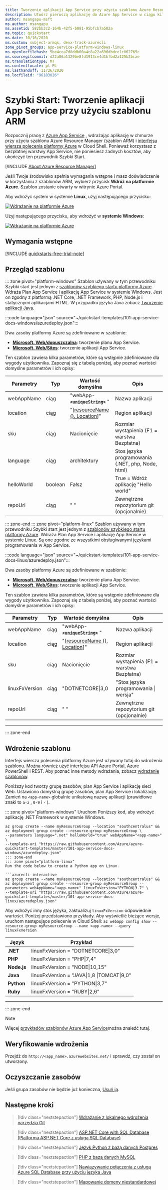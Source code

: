 ```yaml
---
title: Tworzenie aplikacji App Service przy użyciu szablonu Azure Resource Manager
description: Utwórz pierwszą aplikację do Azure App Service w ciągu kilku sekund przy użyciu szablonu Azure Resource Manager (szablon ARM), który jest jednym z wielu sposobów wdrożenia w App Service.
author: msangapu-msft
ms.author: msangapu
ms.assetid: 582bb3c2-164b-42f5-b081-95bfcb7a502a
ms.topic: quickstart
ms.date: 10/16/2020
ms.custom: subject-armqs, devx-track-azurecli
zone_pivot_groups: app-service-platform-windows-linux
ms.openlocfilehash: 5be4cea7d8ddb00a4c8a22a696dbdce1c062765c
ms.sourcegitcommit: d22a86a1329be8fd1913ce4d1bfbd2a125b2bcae
ms.translationtype: MT
ms.contentlocale: pl-PL
ms.lasthandoff: 11/26/2020
ms.locfileid: "96183026"
---
```

# <a name="quickstart-create-app-service-app-using-an-arm-template"></a>Szybki Start: Tworzenie aplikacji App Service przy użyciu szablonu ARM

Rozpocznij pracę z [Azure App Service](overview.md) , wdrażając aplikację w chmurze przy użyciu szablonu Azure Resource Manager (szablon ARM) i [interfejsu wiersza polecenia platformy Azure](/cli/azure/get-started-with-azure-cli) w Cloud Shell. Ponieważ korzystasz z bezpłatnej warstwy App Service, nie poniesiesz żadnych kosztów, aby ukończyć ten przewodnik Szybki Start.

 [!INCLUDE [About Azure Resource Manager](../../includes/resource-manager-quickstart-introduction.md)]

Jeśli Twoje środowisko spełnia wymagania wstępne i masz doświadczenie w korzystaniu z szablonów ARM, wybierz przycisk **Wdróż na platformie Azure**. Szablon zostanie otwarty w witrynie Azure Portal.

Aby wdrożyć system w systemie **Linux**, użyj następującego przycisku:

[![Wdrażanie na platformie Azure](../media/template-deployments/deploy-to-azure.svg)](https://portal.azure.com/#create/Microsoft.Template/uri/https%3A%2F%2Fraw.githubusercontent.com%2FAzure%2Fazure-quickstart-templates%2Fmaster%2F101-app-service-docs-linux%2Fazuredeploy.json)

Użyj następującego przycisku, aby wdrożyć w **systemie Windows**:

[![Wdrażanie na platformie Azure](../media/template-deployments/deploy-to-azure.svg)](https://portal.azure.com/#create/Microsoft.Template/uri/https%3A%2F%2Fraw.githubusercontent.com%2FAzure%2Fazure-quickstart-templates%2Fmaster%2F101-app-service-docs-windows%2Fazuredeploy.json)

## <a name="prerequisites"></a>Wymagania wstępne

[!INCLUDE [quickstarts-free-trial-note](../../includes/quickstarts-free-trial-note.md)]

## <a name="review-the-template"></a>Przegląd szablonu

::: zone pivot="platform-windows"
Szablon używany w tym przewodniku Szybki start jest jednym z [szablonów szybkiego startu platformy Azure](https://azure.microsoft.com/resources/templates/101-app-service-docs-windows). Wdraża Plan App Service i aplikację App Service w systemie Windows. Jest on zgodny z platformą .NET Core, .NET Framework, PHP, Node.js i statycznymi aplikacjami HTML. W przypadku języka Java zobacz [Tworzenie aplikacji Java](./quickstart-java.md).

:::code language="json" source="~/quickstart-templates/101-app-service-docs-windows/azuredeploy.json":::

Dwa zasoby platformy Azure są zdefiniowane w szablonie:

* [**Microsoft. Web/dopuszczalna**](/azure/templates/microsoft.web/serverfarms): tworzenie planu App Service.
* [**Microsoft. Web/Sites**](/azure/templates/microsoft.web/sites): tworzenie aplikacji App Service.

Ten szablon zawiera kilka parametrów, które są wstępnie zdefiniowane dla wygody użytkownika. Zapoznaj się z tabelą poniżej, aby poznać wartości domyślne parametrów i ich opisy:

| Parametry | Typ    | Wartość domyślna                | Opis |
|------------|---------|------------------------------|-------------|
| webAppName | ciąg  | "webApp- **[`<uniqueString>`](../azure-resource-manager/templates/template-functions-string.md#uniquestring)** " | Nazwa aplikacji |
| location   | ciąg  | "[[resourceName (). Location](../azure-resource-manager/templates/template-functions-resource.md#resourcegroup)]" | Region aplikacji |
| sku        | ciąg  | Nacionięcie                         | Rozmiar wystąpienia (F1 = warstwa Bezpłatna) |
| language   | ciąg  | architektury                       | Stos języka programowania (.NET, php, Node, html) |
| helloWorld | boolean | Fałsz                        | True = Wdróż aplikację "Hello world" |
| repoUrl    | ciąg  | " "                          | Zewnętrzne repozytorium git (opcjonalnie) |
::: zone-end
::: zone pivot="platform-linux"
Szablon używany w tym przewodniku Szybki start jest jednym z [szablonów szybkiego startu platformy Azure](https://azure.microsoft.com/resources/templates/101-app-service-docs-linux). Wdraża Plan App Service i aplikację App Service w systemie Linux. Są one zgodne ze wszystkimi obsługiwanymi językami programowania w App Service.

:::code language="json" source="~/quickstart-templates/101-app-service-docs-linux/azuredeploy.json":::

Dwa zasoby platformy Azure są zdefiniowane w szablonie:

* [**Microsoft. Web/dopuszczalna**](/azure/templates/microsoft.web/serverfarms): tworzenie planu App Service.
* [**Microsoft. Web/Sites**](/azure/templates/microsoft.web/sites): tworzenie aplikacji App Service.

Ten szablon zawiera kilka parametrów, które są wstępnie zdefiniowane dla wygody użytkownika. Zapoznaj się z tabelą poniżej, aby poznać wartości domyślne parametrów i ich opisy:

| Parametry | Typ    | Wartość domyślna                | Opis |
|------------|---------|------------------------------|-------------|
| webAppName | ciąg  | "webApp- **[`<uniqueString>`](../azure-resource-manager/templates/template-functions-string.md#uniquestring)** " | Nazwa aplikacji |
| location   | ciąg  | "[[resourceName (). Location](../azure-resource-manager/templates/template-functions-resource.md#resourcegroup)]" | Region aplikacji |
| sku        | ciąg  | Nacionięcie                         | Rozmiar wystąpienia (F1 = warstwa Bezpłatna) |
| linuxFxVersion   | ciąg  | "DOTNETCORE&#124;3,0        | "Stos języka programowania &#124; wersja" |
| repoUrl    | ciąg  | " "                          | Zewnętrzne repozytorium git (opcjonalnie) |

---
::: zone-end

## <a name="deploy-the-template"></a>Wdrożenie szablonu

Interfejs wiersza polecenia platformy Azure jest używany tutaj do wdrożenia szablonu. Można również użyć interfejsu API Azure Portal, Azure PowerShell i REST. Aby poznać inne metody wdrażania, zobacz [wdrażanie szablonów](../azure-resource-manager/templates/deploy-powershell.md).

Poniższy kod tworzy grupę zasobów, plan App Service i aplikację sieci Web. Ustawiono domyślną grupę zasobów, plan App Service i lokalizację. Zamień na `<app-name>` globalnie unikatową nazwę aplikacji (prawidłowe znaki to `a-z` , `0-9` i `-` ).

::: zone pivot="platform-windows"
Uruchom Poniższy kod, aby wdrożyć aplikację .NET Framework w systemie Windows.

```azurecli-interactive
az group create --name myResourceGroup --location "southcentralus" &&
az deployment group create --resource-group myResourceGroup \
--parameters language=".net" helloWorld="true" webAppName="<app-name>" \
--template-uri "https://raw.githubusercontent.com/Azure/azure-quickstart-templates/master/101-app-service-docs-windows/azuredeploy.json"
::: zone-end
::: zone pivot="platform-linux"
Run the code below to create a Python app on Linux.

```azurecli-interactive
az group create --name myResourceGroup --location "southcentralus" &&
az deployment group create --resource-group myResourceGroup --parameters webAppName="<app-name>" linuxFxVersion="PYTHON|3.7" \
--template-uri "https://raw.githubusercontent.com/Azure/azure-quickstart-templates/master/101-app-service-docs-linux/azuredeploy.json"
```

Aby wdrożyć inny stos języka, zaktualizuj `linuxFxVersion` odpowiednie wartości. Poniżej przedstawiono przykłady. Aby wyświetlić bieżące wersje, uruchom następujące polecenie w Cloud Shell: `az webapp config show --resource-group myResourceGroup --name <app-name> --query linuxFxVersion`

| Język    | Przykład                                              |
|-------------|------------------------------------------------------|
| **.NET**    | linuxFxVersion = "DOTNETCORE&#124;3,0"                 |
| **PHP**     | linuxFxVersion = "PHP&#124;7,4"                        |
| **Node.js** | linuxFxVersion = "NODE&#124;10,15"                     |
| **Java**    | linuxFxVersion = "JAVA&#124;1,8 &#124;TOMCAT&#124;9,0" |
| **Python**  | linuxFxVersion = "PYTHON&#124;3,7"                     |
| **Ruby**    | linuxFxVersion = "RUBY&#124;2,6"                       |

---
::: zone-end

> [!NOTE]
> Więcej [przykładów szablonów Azure App Service](https://azure.microsoft.com/resources/templates/?resourceType=Microsoft.Sites)można znaleźć tutaj.

## <a name="validate-the-deployment"></a>Weryfikowanie wdrożenia

Przejdź do `http://<app_name>.azurewebsites.net/` i sprawdź, czy został on utworzony.

## <a name="clean-up-resources"></a>Oczyszczanie zasobów

Jeśli grupa zasobów nie będzie już konieczna, [Usuń ją](../azure-resource-manager/management/delete-resource-group.md?tabs=azure-portal#delete-resource-group).

## <a name="next-steps"></a>Następne kroki

> [!div class="nextstepaction"]
> [Wdrażanie z lokalnego wdrożenia narzędzia Git](deploy-local-git.md)

> [!div class="nextstepaction"]
> [ASP.NET Core with SQL Database (Platforma ASP.NET Core z usługą SQL Database)](tutorial-dotnetcore-sqldb-app.md)

> [!div class="nextstepaction"]
> [Język Python z bazą danych Postgres](tutorial-python-postgresql-app.md)

> [!div class="nextstepaction"]
> [PHP z bazą danych MySQL](tutorial-php-mysql-app.md)

> [!div class="nextstepaction"]
> [Nawiązywanie połączenia z usługą Azure SQL Database przy użyciu języka Java](../azure-sql/database/connect-query-java.md?toc=%2fazure%2fjava%2ftoc.json)

> [!div class="nextstepaction"]
> [Mapowanie domeny niestandardowej](app-service-web-tutorial-custom-domain.md)

